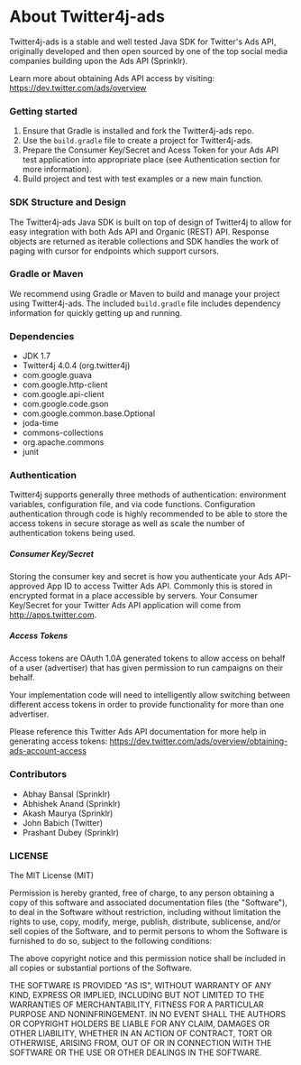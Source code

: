 # About Twitter4j-ads

Twitter4j-ads is a stable and well tested Java SDK for Twitter's Ads API, originally developed and then open sourced by one of the top social media companies building upon the Ads API (Sprinklr). 

Learn more about obtaining Ads API access by visiting: https://dev.twitter.com/ads/overview

### Getting started

1. Ensure that Gradle is installed and fork the Twitter4j-ads repo.
2. Use the `build.gradle` file to create a project for Twitter4j-ads.
3. Prepare the Consumer Key/Secret and Acess Token for your Ads API test application into appropriate place (see Authentication section for more information).
4. Build project and test with test examples or a new main function.

### SDK Structure and Design

The Twitter4j-ads Java SDK is built on top of design of Twitter4j to allow for easy integration with both Ads API and Organic (REST) API. Response objects are returned as iterable collections and SDK handles the work of paging with cursor for endpoints which support cursors.

### Gradle or Maven

We recommend using Gradle or Maven to build and manage your project using Twitter4j-ads. The included `build.gradle` file includes dependency information for quickly getting up and running.

### Dependencies

- JDK 1.7
- Twitter4j 4.0.4 (org.twitter4j)
- com.google.guava
- com.google.http-client
- com.google.api-client
- com.google.code.gson
- com.google.common.base.Optional
- joda-time
- commons-collections
- org.apache.commons
- junit

### Authentication

Twitter4j supports generally three methods of authentication: environment variables, configuration file, and via code functions. Configuration authentication through code is highly recommended to be able to store the access tokens in secure storage as well as scale the number of authentication tokens being used.

##### Consumer Key/Secret

Storing the consumer key and secret is how you authenticate your Ads API-approved App ID to access Twitter Ads API. Commonly this is stored in encrypted format in a place accessible by servers. Your Consumer Key/Secret for your Twitter Ads API application will come from http://apps.twitter.com.

##### Access Tokens

Access tokens are OAuth 1.0A generated tokens to allow access on behalf of a user (advertiser) that has given permission to run campaigns on their behalf.

Your implementation code will need to intelligently allow switching between different access tokens in order to provide functionality for more than one advertiser.

Please reference this Twitter Ads API documentation for more help in generating access tokens: https://dev.twitter.com/ads/overview/obtaining-ads-account-access

### Contributors

* Abhay Bansal (Sprinklr)
* Abhishek Anand (Sprinklr)
* Akash Maurya (Sprinklr)
* John Babich (Twitter)
* Prashant Dubey (Sprinklr)

### LICENSE

The MIT License (MIT)

Permission is hereby granted, free of charge, to any person obtaining a copy of this software and associated documentation files (the "Software"), to deal in the Software without restriction, including without limitation the rights to use, copy, modify, merge, publish, distribute, sublicense, and/or sell copies of the Software, and to permit persons to whom the Software is furnished to do so, subject to the following conditions:

The above copyright notice and this permission notice shall be included in all copies or substantial portions of the Software.

THE SOFTWARE IS PROVIDED "AS IS", WITHOUT WARRANTY OF ANY KIND, EXPRESS OR IMPLIED, INCLUDING BUT NOT LIMITED TO THE WARRANTIES OF MERCHANTABILITY, FITNESS FOR A PARTICULAR PURPOSE AND NONINFRINGEMENT. IN NO EVENT SHALL THE AUTHORS OR COPYRIGHT HOLDERS BE LIABLE FOR ANY CLAIM, DAMAGES OR OTHER LIABILITY, WHETHER IN AN ACTION OF CONTRACT, TORT OR OTHERWISE, ARISING FROM, OUT OF OR IN CONNECTION WITH THE SOFTWARE OR THE USE OR OTHER DEALINGS IN THE SOFTWARE.
